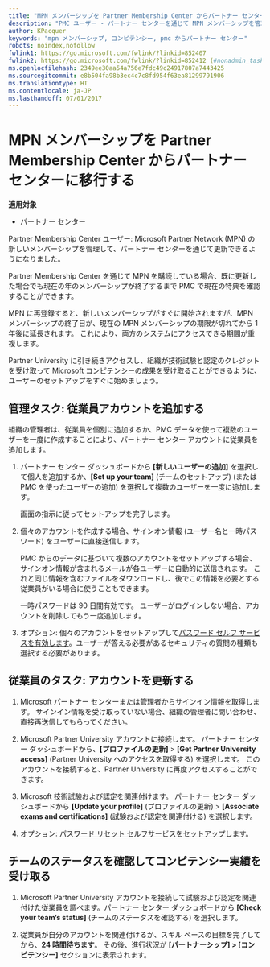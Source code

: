 ```yaml
---
title: "MPN メンバーシップを Partner Membership Center からパートナー センターに移行する"
description: "PMC ユーザー - パートナー センターを通じて MPN メンバーシップを管理できるようになりました。 次の手順に従ってください。"
author: KPacquer
keywords: "mpn メンバーシップ, コンピテンシー, pmc からパートナー センター"
robots: noindex,nofollow
fwlink1: https://go.microsoft.com/fwlink/?linkid=852407
fwlink2: https://go.microsoft.com/fwlink/?linkid=852412 (#nonadmin_tasks)
ms.openlocfilehash: 2349ee30aa54a756e7fdc49c24917807a7443425
ms.sourcegitcommit: e8b504fa98b3ec4c7c8fd954f63ea81299791906
ms.translationtype: HT
ms.contentlocale: ja-JP
ms.lasthandoff: 07/01/2017
---
```

# <a name="transition-your-mpn-membership-from-partner-membership-center-to-partner-center"></a>MPN メンバーシップを Partner Membership Center からパートナー センターに移行する

**適用対象**
-  パートナー センター

Partner Membership Center ユーザー: Microsoft Partner Network (MPN) の新しいメンバーシップを管理して、パートナー センターを通じて更新できるようになりました。  

Partner Membership Center を通じて MPN を購読している場合、既に更新した場合でも現在の年のメンバーシップが終了するまで PMC で現在の特典を確認することができます。 

MPN に再登録すると、新しいメンバーシップがすぐに開始されますが、MPN メンバーシップの終了日が、現在の MPN メンバーシップの期限が切れてから 1 年後に延長されます。 これにより、両方のシステムにアクセスできる期間が重複します。

Partner University に引き続きアクセスし、組織が技術試験と認定のクレジットを受け取って [Microsoft コンピテンシーの成果](competencies.md)を受け取ることができるように、ユーザーのセットアップをすぐに始めましょう。 

## <a name="admin-tasks-add-employee-accounts"></a>管理タスク: 従業員アカウントを追加する

組織の管理者は、従業員を個別に追加するか、PMC データを使って複数のユーザーを一度に作成することにより、パートナー センター アカウントに従業員を追加します。

1.  パートナー センター ダッシュボードから **[新しいユーザーの追加]** を選択して個人を追加するか、**[Set up your team]** (チームのセットアップ) (または PMC を使ったユーザーの追加) を選択して複数のユーザーを一度に追加します。
    
    画面の指示に従ってセットアップを完了します。

2.  個々のアカウントを作成する場合、サインオン情報 (ユーザー名と一時パスワード) をユーザーに直接送信します。

    PMC からのデータに基づいて複数のアカウントをセットアップする場合、サインオン情報が含まれるメールが各ユーザーに自動的に送信されます。 これと同じ情報を含むファイルをダウンロードし、後でこの情報を必要とする従業員がいる場合に使うこともできます。

    一時パスワードは 90 日間有効です。 ユーザーがログインしない場合、アカウントを削除してもう一度追加します。

3.  オプション: 個々のアカウントをセットアップして[パスワード セルフ サービスを有効します](https://docs.microsoft.com/azure/active-directory/active-directory-passwords-getting-started)。ユーザーが答える必要があるセキュリティの質問の種類も選択する必要があります。 

## <a href="" id="nonadmin_tasks"></a>従業員のタスク: アカウントを更新する

1.  Microsoft パートナー センターまたは管理者からサインイン情報を取得します。 サインイン情報を受け取っていない場合、組織の管理者に問い合わせ、直接再送信してもらってください。 

2.  Microsoft Partner University アカウントに接続します。 パートナー センター ダッシュボードから、**[プロファイルの更新]** > **[Get Partner University access]** (Partner University へのアクセスを取得する) を選択します。  このアカウントを接続すると、Partner University に再度アクセスすることができます。

3.  Microsoft 技術試験および認定を関連付けます。 パートナー センター ダッシュボードから **[Update your profile]** (プロファイルの更新) > **[Associate exams and certifications]** (試験および認定を関連付ける) を選択します。 

4.  オプション: [パスワード リセット セルフサービスをセットアップします](https://docs.microsoft.com/en-us/azure/active-directory/active-directory-passwords-update-your-own-password)。

## <a name="checking-team-status-and-receiving-competency-achievements"></a>チームのステータスを確認してコンピテンシー実績を受け取る

1.  Microsoft Partner University アカウントを接続して試験および認定を関連付けた従業員を調べます。パートナー センター ダッシュボードから **[Check your team’s status]** (チームのステータスを確認する) を選択します。

2.  従業員が自分のアカウントを関連付けるか、スキル ベースの目標を完了してから、**24 時間待ちます**。 その後、進行状況が **[パートナーシップ] > [コンピテンシー]** セクションに表示されます。
